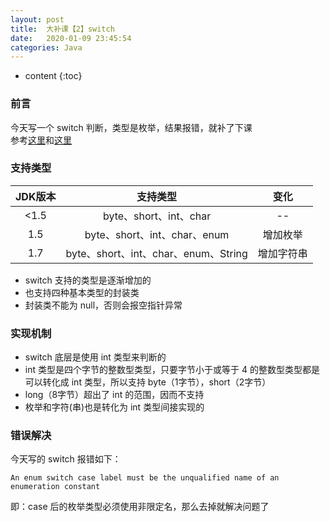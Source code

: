 ```yaml
---
layout: post
title:  大补课【2】switch
date:   2020-01-09 23:45:54
categories: Java
---
```


* content
{:toc}

### 前言

今天写一个 switch 判断，类型是枚举，结果报错，就补了下课  
参考[这里](https://blog.csdn.net/qq_37893505/article/details/91538833)和[这里](https://blog.csdn.net/zwt0909/article/details/52701283)

### 支持类型

|JDK版本|支持类型|变化|
|:---:|:---:|:---:|
|<1.5|byte、short、int、char|--|
|1.5|byte、short、int、char、enum|增加枚举|
|1.7|byte、short、int、char、enum、String|增加字符串|

* switch 支持的类型是逐渐增加的
* 也支持四种基本类型的封装类
* 封装类不能为 null，否则会报空指针异常

### 实现机制

* switch 底层是使用 int 类型来判断的
* int 类型是四个字节的整数型类型，只要字节小于或等于 4 的整数型类型都是可以转化成 int 类型，所以支持 byte（1字节），short（2字节）
* long（8字节）超出了 int 的范围，因而不支持
* 枚举和字符(串)也是转化为 int 类型间接实现的

### 错误解决

今天写的 switch 报错如下：  
	
	An enum switch case label must be the unqualified name of an enumeration constant

即：case 后的枚举类型必须使用非限定名，那么去掉就解决问题了

